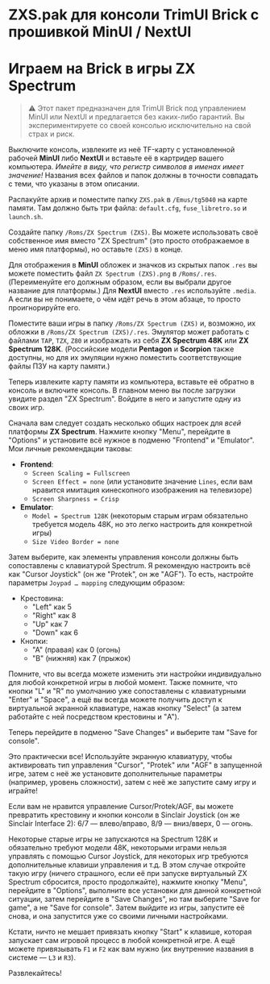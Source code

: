 # ZXS.pak для консоли TrimUI Brick с прошивкой MinUI / NextUI

# Играем на Brick в игры ZX Spectrum

> ⚠️ Этот пакет предназначен для TrimUI Brick под управлением MinUI или NextUI и предлагается без каких-либо гарантий. Вы экспериментируете со своей консолью исключительно на свой страх и риск.

Выключите консоль, извлеките из неё TF-карту с установленной рабочей **MinUI** либо **NextUI** и вставьте её в картридер вашего компьютера. *Имейте в виду, что регистр символов в именах имеет значение!* Названия всех файлов и папок должны в точности совпадать с теми, что указаны в этом описании.

Распакуйте архив и поместите папку `ZXS.pak` в `/Emus/tg5040` на карте памяти. Там должно быть три файла: `default.cfg`, `fuse_libretro.so` и `launch.sh`.

Создайте папку `/Roms/ZX Spectrum (ZXS)`. Вы можете использовать своё собственное имя вместо "ZX Spectrum" (это просто отображаемое в меню имя платформы), но оставьте `(ZXS)` в конце.

Для отображения в **MinUI** обложек и значков из скрытых папок `.res` вы можете поместить файл `ZX Spectrum (ZXS).png` в `/Roms/.res`. (Переименуйте его должным образом, если вы выбрали другое название для платформы.) Для **NextUI** вместо `.res` используйте `.media`. А если вы не понимаете, о чём идёт речь в этом абзаце, то просто проигнорируйте его.

Поместите ваши игры в папку `/Roms/ZX Spectrum (ZXS)` и, возможно, их обложки в `/Roms/ZX Spectrum (ZXS)/.res`. Эмулятор может работать с файлами `TAP`, `TZX`, `Z80` и изображать из себя **ZX Spectrum 48K** или **ZX Spectrum 128K**. (Российские модели **Pentagon** и **Scorpion** также доступны, но для их эмуляции нужно поместить соответствующие файлы ПЗУ на карту памяти.)

Теперь извлеките карту памяти из компьютера, вставьте её обратно в консоль и включите консоль. В главном меню вы после загрузки увидите раздел "ZX Spectrum". Войдите в него и запустите одну из своих игр.

Сначала вам следует создать несколько общих настроек для *всей* платформы **ZX Spectrum**. Нажмите кнопку "Menu", перейдите в "Options" и установите всё нужное в подменю "Frontend" и "Emulator". Мои личные рекомендации таковы:

- **Frontend**:
	- `Screen Scaling = Fullscreen`
	- `Screen Effect = none` (или установите значение `Lines`, если вам нравится имитация кинескопного изображения на телевизоре)
	- `Screen Sharpness = Crisp`
- **Emulator**:
	- `Model = Spectrum 128K` (некоторым старым играм обязательно требуется модель 48K, но это легко настроить для конкретной игры)
	- `Size Video Border = none`

Затем выберите, как элементы управления консоли должны быть сопоставлены с клавиатурой Spectrum. Я рекомендую настроить всё как "Cursor Joystick" (он же "Protek", он же "AGF"). То есть, настройте параметры `Joypad … mapping` следующим образом:

- Крестовина:
	- "Left" как 5
	- "Right" как 8
	- "Up" как 7
	- "Down" как 6
- Кнопки:
	- "A" (правая) как 0 (огонь)
	- "B" (нижняя) как 7 (прыжок)

Помните, что вы всегда можете изменить эти настройки индивидуально для любой конкретной игры в любой момент. Также помните, что кнопки "L" и "R" по умолчанию уже сопоставлены с клавиатурными "Enter" и "Space", а ещё вы всегда можете получить доступ к виртуальной экранной клавиатуре, нажав кнопку "Select" (а затем работайте с ней посредством крестовины и "A").

Теперь перейдите в подменю "Save Changes" и выберите там "Save for console".

Это практически все! Используйте экранную клавиатуру, чтобы активировать тип управления "Cursor", "Protek" или "AGF" в запущенной игре, затем с неё же установите дополнительные параметры (например, уровень сложности), затем с неё же запустите саму игру и играйте!

Если вам не нравится управление Cursor/Protek/AGF, вы можете превратить крестовину и кнопки консоли в Sinclair Joystick (он же Sinclair Interface 2): 6/7 — влево/вправо, 8/9 — вниз/вверх, 0 — огонь.

Некоторые старые игры не запускаются на Spectrum 128K и обязательно требуют модели 48K, некоторыми играми нельзя управлять с помощью Cursor Joystick, для некоторых игр требуются дополнительные клавиши управления и т.д. В этом случае откройте такую игру (ничего страшного, если её при запуске виртуальный ZX Spectrum сбросится, просто продолжайте), нажмите кнопку "Menu", перейдите в "Options", выполните все установки для данной конкретной ситуации, затем перейдите в "Save Changes", но там выберите "Save for game", а не "Save for console". Затем выйдите из игры, запустите её снова, и она запустится уже со своими личными настройками.

Кстати, ничто не мешает привязать кнопку "Start" к клавише, которая запускает сам игровой процесс в любой конкретной игре. А ещё можете привязывать `F1` и `F2` как вам нужно (их внутренние названия в системе — `L3` и `R3`).

Развлекайтесь!
